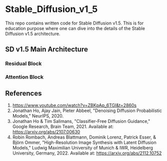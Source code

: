 # Stable_Diffusion_v1_5
This repo contains written code for Stable Diffusion v1.5. This is for education purpose where one can dive into the details of the Stable Diffusion v1.5 architecture.

## SD v1.5 Main Architecture

### Residual Block

### Attention Block

## References
1. https://www.youtube.com/watch?v=ZBKpAp_6TGI&t=2860s
2. Jonathan Ho, Ajay Jain, Pieter Abbeel, "Denoising Diffusion Probabilistic Models," NeurIPS, 2020.
3. Jonathan Ho & Tim Salimans, "Classifier-Free Diffusion Guidance," Google Research, Brain Team, 2021. Available at: https://arxiv.org/abs/2107.00630
4. Robin Rombach, Andreas Blattmann, Dominik Lorenz, Patrick Esser, & Björn Ommer, "High-Resolution Image Synthesis with Latent Diffusion Models," Ludwig Maximilian University of Munich & IWR, Heidelberg University, Germany, 2022. Available at: https://arxiv.org/abs/2112.10752

